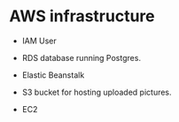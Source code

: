 # AWS infrastructure
- IAM User

- RDS database running Postgres.

- Elastic Beanstalk

- S3 bucket for hosting uploaded pictures.

- EC2